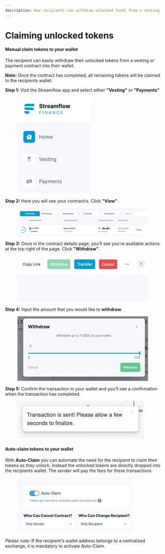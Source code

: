```yaml
---
description: How recipients can withdraw unlocked funds from a vesting or payment contract
---
```


# Claiming unlocked tokens

#### Manual claim tokens to your wallet

The recipient can easily withdraw their unlocked tokens from a vesting or payment contract into their wallet.

**Note:** Once the contract has completed, all remaining tokens will be claimed to the recipients wallet. &#x20;

**Step 1:** Visit the Streamflow app and select either **"Vesting"** or **"Payments"** &#x20;

<figure><img src="../.gitbook/assets/image (25).png" alt=""><figcaption></figcaption></figure>

**Step 2:** Here you will see your contract/s. Click **"View"**.

<figure><img src="../.gitbook/assets/image (27).png" alt=""><figcaption></figcaption></figure>

**Step 3:** Once in the contract details page, you'll see you're available actions at the top right of the page. Click **"Withdraw"**.

<figure><img src="../.gitbook/assets/image (26).png" alt=""><figcaption></figcaption></figure>

**Step 4:** Input the amount that you would like to **withdraw**.

<figure><img src="../.gitbook/assets/image (29).png" alt=""><figcaption></figcaption></figure>

**Step 5:** Confirm the transaction in your wallet and you'll see a confirmation when the transaction has completed.&#x20;

<figure><img src="../.gitbook/assets/image (30).png" alt=""><figcaption></figcaption></figure>

#### Auto-claim tokens to your wallet

With **Auto-Claim** you can automate the need for the recipient to claim their tokens as they unlock. Instead the unlocked tokens are directly dropped into the recipients wallet. The sender will pay the fees for these transactions.&#x20;

&#x20; &#x20;

<figure><img src="../.gitbook/assets/image (2) (1).png" alt="" width="375"><figcaption></figcaption></figure>

_Please note:_ If the recipient's wallet address belongs to a centralized exchange, it is mandatory to activate Auto-Claim.&#x20;
